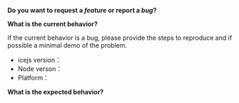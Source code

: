 **Do you want to request a *feature* or report a *bug*?**

**What is the current behavior?**

If the current behavior is a bug, please provide the steps to reproduce and if possible a minimal demo of the problem.

* icejs version：
* Node verson：
* Platform：

**What is the expected behavior?**
